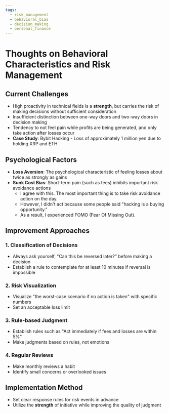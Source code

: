 ```yaml
---
tags:
  - risk_management
  - behavioral_bias
  - decision_making
  - personal_finance
---
```


# Thoughts on Behavioral Characteristics and Risk Management

## Current Challenges
- High proactivity in technical fields is a **strength**, but carries the risk of making decisions without sufficient consideration
- Insufficient distinction between one-way doors and two-way doors in decision making
- Tendency to not feel pain while profits are being generated, and only take action after losses occur
- **Case Study**: Bybit Hacking - Loss of approximately 1 million yen due to holding XRP and ETH

## Psychological Factors
- **Loss Aversion**: The psychological characteristic of feeling losses about twice as strongly as gains
- **Sunk Cost Bias**: Short-term pain (such as fees) inhibits important risk avoidance actions
  - I agree with this. The most important thing is to take risk avoidance action on the day.
  - However, I didn't act because some people said "hacking is a buying opportunity."
  - As a result, I experienced FOMO (Fear Of Missing Out).

## Improvement Approaches

### 1. Classification of Decisions
- Always ask yourself, "Can this be reversed later?" before making a decision
- Establish a rule to contemplate for at least 10 minutes if reversal is impossible

### 2. Risk Visualization
- Visualize "the worst-case scenario if no action is taken" with specific numbers
- Set an acceptable loss limit

### 3. Rule-based Judgment
- Establish rules such as "Act immediately if fees and losses are within 5%"
- Make judgments based on rules, not emotions

### 4. Regular Reviews
- Make monthly reviews a habit
- Identify small concerns or overlooked issues

## Implementation Method
- Set clear response rules for risk events in advance
- Utilize the **strength** of initiative while improving the quality of judgment 
